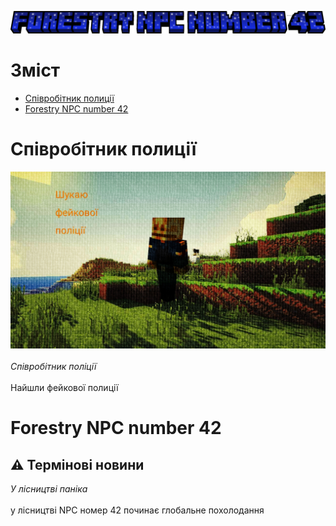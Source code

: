 ![logo](logo_my.png)
# Зміст
- [Співробітник полиції](#співробітник-полиції)
- [Forestry NPC number 42](#forestry-npc-number-42)
# Співробітник полиції
![Співробітник полиції](Untitled2_20250301145742.jpg)<br><br>
*Співробітник поліції*<br><br>
Найшли фейкової полиції
# Forestry NPC number 42
## :warning: Термінові новини
*У лісництві паніка*<br><br>
у лісництві NPC номер 42 починає глобальне похолодання
